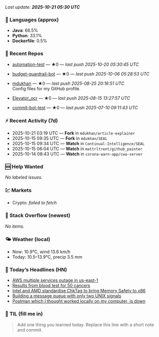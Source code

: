 

<!-- DAILY-SECTION:START -->
_Last update: **2025-10-21 05:30 UTC**_


### 🧪 Languages (approx)
- **Java**: 66.5%
- **Python**: 33.1%
- **Dockerfile**: 0.5%

### 🔧 Recent Repos
- [automation-test](https://github.com/mdukhan/automation-test) — ★0 — _last push 2025-10-20 05:30:45 UTC_  
  
- [budget-guardrail-bot](https://github.com/mdukhan/budget-guardrail-bot) — ★0 — _last push 2025-10-06 05:28:53 UTC_  
  
- [mdukhan](https://github.com/mdukhan/mdukhan) — ★0 — _last push 2025-08-25 20:16:51 UTC_  
  Config files for my GitHub profile.
- [Elevator_ocr](https://github.com/mdukhan/Elevator_ocr) — ★0 — _last push 2025-08-15 13:27:57 UTC_  
  
- [commit-bot-test](https://github.com/mdukhan/commit-bot-test) — ★0 — _last push 2025-07-10 09:11:43 UTC_  
  

### ⚡ Recent Activity (7d)
- 2025-10-21 03:19 UTC — **Fork** in `mdukhan/article-explainer`
- 2025-10-15 09:35 UTC — **Fork** in `mdukhan/SEAL`
- 2025-10-15 09:34 UTC — **Watch** in `Continual-Intelligence/SEAL`
- 2025-10-15 06:04 UTC — **Watch** in `mattrltrent/github_painter`
- 2025-10-14 08:43 UTC — **Watch** in `corona-warn-app/cwa-server`

### 🆘 Help Wanted
_No labeled issues._

### 💹 Markets
- Crypto: _failed to fetch_

### 🧩 Stack Overflow (newest)
_No items._

### 🌤️ Weather (local)
- Now: 10.9°C, wind 13.6 km/h
- Today: 10.5–13.9°C, precip 3.5 mm

### 📰 Today’s Headlines (HN)
- [AWS multiple services outage in us-east-1](https://www.cbsnews.com/news/peanut-allergies-60000-kids-avoided-2015-advice/)
- [Results from blood test for 50 cancers](https://health.aws.amazon.com/health/status?ts=20251020)
- [Intel and AMD standardise ChkTag to bring Memory Safety to x86](https://www.bbc.com/news/articles/c205g21n1zzo)
- [Building a message queue with only two UNIX signals](https://community.intel.com/t5/Blogs/Tech-Innovation/open-intel/ChkTag-x86-Memory-Safety/post/1721490)
- [Postman which I thought worked locally on my computer, is down](https://leandronsp.com/articles/you-dont-need-kafka-building-a-message-queue-with-only-two-unix-signals)

### 🧠 TIL (fill me in)
> Add one thing you learned today. Replace this line with a short note and commit.

<!-- DAILY-SECTION:END -->
